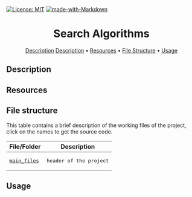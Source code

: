 [![License: MIT](https://img.shields.io/badge/License-MIT-yellow.svg)](https://opensource.org/licenses/MIT)
[![made-with-Markdown](https://img.shields.io/badge/Made%20with-Markdown-1f425f.svg)](http://commonmark.org)

<h1 align="center">
    Search Algorithms
</h1>

<p align="center">
    <a href=(#description)>Description</a>
    <a href="description">Description</a> •
    <a href="resources">Resources</a> •
    <a href="file_structure">File Structure</a> •
    <a href="usage">Usage</a>
</p>

## Description

## Resources

## File structure
This table contains a brief description of the working files of the project, click on the names to get the source code.

| File/Folder | Description |
| --- | --- |
| <pre>[main_files](main_files)</pre> | <pre>header of the project</pre> |

## Usage
